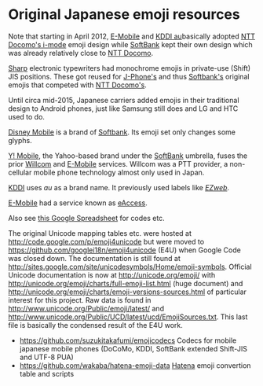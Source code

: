 # Original Japanese emoji resources #

Note that starting in April 2012, [E-Mobile](emobile/) and [KDDI au](kddi-au/)basically adopted [NTT Docomo's i-mode](ntt-docomo/) emoji design while [SoftBank](softbank/) kept their own design which was already relatively close to [NTT Docomo](ntt-docomo/).

[Sharp](sharp/) electronic typewriters had monochrome emojis in private-use (Shift) JIS positions. These got reused for [J-Phone's](j-phone/) and thus [Softbank's](softbank/) original emojis that competed with [NTT Docomo's](ntt-docomo/).

Until circa mid-2015, Japanese carriers added emojis in their traditional design to Android phones, just like Samsung still does and LG and HTC used to do.

[Disney Mobile](disney-mobile/) is a brand of [Softbank](softbank/). Its emoji set only changes some glyphs.

[Y! Mobile](y-mobile/), the Yahoo-based brand under the [SoftBank](softbank/) umbrella, fuses the prior [Willcom](willcom/) and [E-Mobile](emobile/) services. Willcom was a PTT provider, a non-cellular mobile phone technology almost only used in Japan.

[KDDI](kddi-au/) uses _au_ as a brand name. It previously used labels like [_EZweb_](ez-web/).

[E-Mobile](emobile/) had a service known as [eAccess](e-access/).

Also see [this Google Spreadsheet](https://docs.google.com/spreadsheets/d/1X-jx6rYCqEjkp3Z4_qhBW0etIVbk4gqslaWWbYvNROY/edit) for codes etc.

The original Unicode mapping tables etc. were hosted at <http://code.google.com/p/emoji4unicode> 
but were moved to <https://github.com/googlei18n/emoji4unicode> (E4U) when Google Code was closed down. 
The documentation is still found at <http://sites.google.com/site/unicodesymbols/Home/emoji-symbols>. 
Official Unicode documentation is now at <http://unicode.org/emoji/> 
with <http://unicode.org/emoji/charts/full-emoji-list.html> (huge document) and <http://unicode.org/emoji/charts/emoji-versions-sources.html> of particular interest for this project. 
Raw data is found in <http://www.unicode.org/Public/emoji/latest/> and <http://www.unicode.org/Public/UCD/latest/ucd/EmojiSources.txt>.
This last file is basically the condensed result of the E4U work.

- https://github.com/suzukitakafumi/emojicodecs Codecs for mobile japanese mobile phones (DoCoMo, KDDI, SoftBank extended Shift-JIS and UTF-8 PUA)
- https://github.com/wakaba/hatena-emoji-data [Hatena](http://www.hatena.ne.jp) emoji convertion table and scripts
